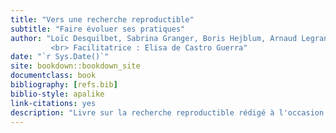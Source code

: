 ```yaml
--- 
title: "Vers une recherche reproductible"
subtitle: "Faire évoluer ses pratiques"
author: "Loïc Desquilbet, Sabrina Granger, Boris Hejblum, Arnaud Legrand, Pascal Pernot, Nicolas Rougier,
         <br> Facilitatrice : Elisa de Castro Guerra"
date: "`r Sys.Date()`"
site: bookdown::bookdown_site
documentclass: book
bibliography: [refs.bib]
biblio-style: apalike
link-citations: yes
description: "Livre sur la recherche reproductible rédigé à l'occasion d'un booksprint."
---
```


<!-- # Prerequisites -->

<!-- This is a _sample_ book written in **Markdown**. You can use anything that Pandoc's Markdown supports, e.g., a math equation $a^2 + b^2 = c^2$. -->

<!-- The **bookdown** package can be installed from CRAN or Github: -->

<!-- ```{r eval=FALSE} -->
<!-- install.packages("bookdown") -->
<!-- # or the development version -->
<!-- # devtools::install_github("rstudio/bookdown") -->
<!-- ``` -->

<!-- Remember each Rmd file contains one and only one chapter, and a chapter is defined by the first-level heading `#`. -->

<!-- To compile this example to PDF, you need XeLaTeX. You are recommended to install TinyTeX (which includes XeLaTeX): <https://yihui.name/tinytex/>. -->

<!-- ```{r include=FALSE} -->
<!-- # automatically create a bib database for R packages -->
<!-- knitr::write_bib(c( -->
<!--   .packages(), 'bookdown', 'knitr', 'rmarkdown' -->
<!-- ), 'packages.bib') -->
<!-- ``` -->
